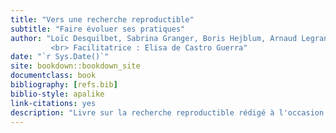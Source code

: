 ```yaml
--- 
title: "Vers une recherche reproductible"
subtitle: "Faire évoluer ses pratiques"
author: "Loïc Desquilbet, Sabrina Granger, Boris Hejblum, Arnaud Legrand, Pascal Pernot, Nicolas Rougier,
         <br> Facilitatrice : Elisa de Castro Guerra"
date: "`r Sys.Date()`"
site: bookdown::bookdown_site
documentclass: book
bibliography: [refs.bib]
biblio-style: apalike
link-citations: yes
description: "Livre sur la recherche reproductible rédigé à l'occasion d'un booksprint."
---
```


<!-- # Prerequisites -->

<!-- This is a _sample_ book written in **Markdown**. You can use anything that Pandoc's Markdown supports, e.g., a math equation $a^2 + b^2 = c^2$. -->

<!-- The **bookdown** package can be installed from CRAN or Github: -->

<!-- ```{r eval=FALSE} -->
<!-- install.packages("bookdown") -->
<!-- # or the development version -->
<!-- # devtools::install_github("rstudio/bookdown") -->
<!-- ``` -->

<!-- Remember each Rmd file contains one and only one chapter, and a chapter is defined by the first-level heading `#`. -->

<!-- To compile this example to PDF, you need XeLaTeX. You are recommended to install TinyTeX (which includes XeLaTeX): <https://yihui.name/tinytex/>. -->

<!-- ```{r include=FALSE} -->
<!-- # automatically create a bib database for R packages -->
<!-- knitr::write_bib(c( -->
<!--   .packages(), 'bookdown', 'knitr', 'rmarkdown' -->
<!-- ), 'packages.bib') -->
<!-- ``` -->
